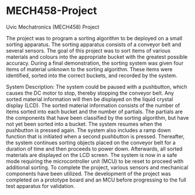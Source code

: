 # MECH458-Project
Uvic Mechatronics (MECH458) Project 

The project was to program a sorting algorithm to be deployed on a small sorting apparatus. The sorting apparatus consists of a conveyor belt and several sensors. The goal of this project was to sort items of various materials and colours into the appropriate bucket with the greatest possible accuracy. During a final demonstration, the sorting system was given four items of material unknown to the sorting algorithm. These items were identified, sorted into the correct buckets, and recorded by the system.

System Description:
The system could be paused with a pushbutton, which causes the DC motor to stop, thereby stopping the conveyor belt. Any sorted material information will then be displayed on the liquid crystal display (LCD). The sorted material information consists of the number of items sorted into each bucket and the number of partials. The partials are the components that have been classified by the sorting algorithm, but have not yet been sorted into a bucket. The system resumes when the pushbutton is pressed again.
The system also includes a ramp down function that is initiated when a second pushbutton is pressed. Thereafter, the system continues sorting objects placed on the conveyor belt for a duration of time and then proceeds to power down. Afterwards, all sorted materials are displayed on the LCD screen. The system is now in a safe mode requiring the microcontroller unit (MCU) to be reset to proceed with additional sorting.
To complete the project, various sensors and mechanical components have been utilized. The development of the project was completed on a prototype board and an MCU before progressing to the full test apparatus for validation.
